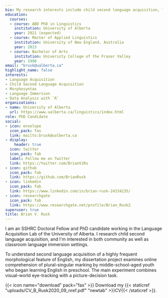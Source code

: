 ```yaml
---
bio: My research interests include child second language acquisition, language immersion, and acquisition of morphosyntax.
education:
  courses:
  - course: ABD PhD in Linguistics
    institution: University of Alberta
    year: 2021 (expected)
  - course: Master of Applied Linguistics
    institution: University of New England, Australia
    year: 2013
  - course: Bachelor of Arts
    institution: University College of the Fraser Valley
    year: 1998
email: "brusk@ualberta.ca"
highlight_name: false
interests:
- Language Acquisition
- Child Second Language Acquisition
- Morphosyntax
- Language Immersion
- Data Analysis with `R`
organizations:
- name: University of Alberta
  url: https://www.ualberta.ca/linguistics/index.html
role: PhD Candidate
social:
- icon: envelope
  icon_pack: fas
  link: mailto:brusk@ualberta.ca
- display:
    header: true
  icon: twitter
  icon_pack: fab
  label: Follow me on Twitter
  link: https://twitter.com/BrianViRu
- icon: github
  icon_pack: fab
  link: https://github.com/BrianRusk
- icon: linkedin
  icon_pack: fab
  link: https://www.linkedin.com/in/brian-rusk-24334235/
- icon: researchgate
  icon_pack: fab
  link: https://www.researchgate.net/profile/Brian_Rusk2
superuser: true
title: Brian V. Rusk
---
```


I am an SSHRC Doctoral Fellow and PhD candidate working in the Language Acquisition Lab of the University of Alberta. I research child second language acquisition, and I'm interested in both community as well as classroom language immersion settings.

To understand second language acquisition of a highly frequent morphological feature of English, my dissertation project examines online comprehension of plural-singular marking by middle-school-aged youth who began learning English in preschool. The main experiment combines visual-world eye-tracking with a picture-decision task.

{{< icon name="download" pack="fas" >}} Download my {{< staticref "uploads/CV_B_Rusk2020_09_nref.pdf" "newtab" >}}CV{{< /staticref >}}.

